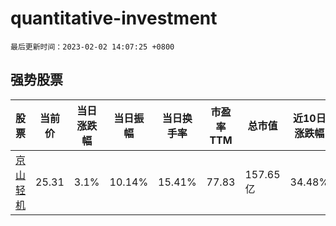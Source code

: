 # quantitative-investment

`最后更新时间：2023-02-02 14:07:25 +0800`

## 强势股票

|股票|当前价|当日涨跌幅|当日振幅|当日换手率|市盈率TTM|总市值|近10日涨跌幅|
|----|----|----|----|----|----|----|----|
|[京山轻机](https://xueqiu.com/S/SZ000821)|25.31|3.1%|10.14%|15.41%|77.83|157.65亿|34.48%|
